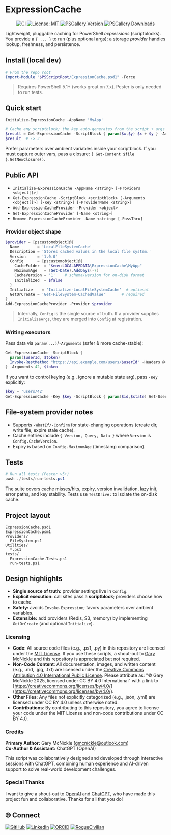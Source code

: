 # ExpressionCache

<p align="center">
  <a href="https://github.com/gmcnickle/ExpressionCache/actions/workflows/tests.yml">
    <img alt="CI" src="https://github.com/gmcnickle/ExpressionCache/actions/workflows/tests.yml/badge.svg">
  </a>
  <a href="LICENSE">
    <img alt="License: MIT" src="https://img.shields.io/badge/License-MIT-yellow.svg">
  </a>
  <a href="https://www.powershellgallery.com/packages/ExpressionCache">
    <img alt="PSGallery Version" src="https://img.shields.io/powershellgallery/v/ExpressionCache">
  </a>
  <a href="https://www.powershellgallery.com/packages/ExpressionCache">
    <img alt="PSGallery Downloads" src="https://img.shields.io/powershellgallery/dt/ExpressionCache">
  </a>
  <!-- <a href="https://codecov.io/gh/gmcnickle/ExpressionCache">
    <img alt="Coverage" src="https://codecov.io/gh/gmcnickle/ExpressionCache/branch/main/graph/badge.svg">
  </a> -->
</p>


Lightweight, pluggable caching for PowerShell *expressions* (scriptblocks). You provide a `{ ... }` to run (plus optional args); a storage *provider* handles lookup, freshness, and persistence.

## Install (local dev)

```powershell
# From the repo root
Import-Module "$PSScriptRoot/ExpressionCache.psd1" -Force
```

> Requires PowerShell 5.1+ (works great on 7.x). Pester is only needed to run tests.

## Quick start

```powershell
Initialize-ExpressionCache -AppName 'MyApp'

# Cache any scriptblock; the key auto-generates from the script + args
$result = Get-ExpressionCache -ScriptBlock { param($x,$y) $x + $y } -Arguments 1,2
$result  # -> 3
```

Prefer parameters over ambient variables inside your scriptblock. If you must capture outer vars, pass a closure: `{ Get-Content $file }.GetNewClosure()`.

## Public API

- `Initialize-ExpressionCache -AppName <string> [-Providers <object[]>]`
- `Get-ExpressionCache -ScriptBlock <scriptblock> [-Arguments <object[]>] [-Key <string>] [-ProviderName <string>]`
- `Add-ExpressionCacheProvider -Provider <object>`
- `Get-ExpressionCacheProvider [-Name <string>]`
- `Remove-ExpressionCacheProvider -Name <string> [-PassThru]`

### Provider object shape

```powershell
$provider = [pscustomobject]@{
  Name        = 'LocalFileSystemCache'
  Description = 'Stores cached values in the local file system.'
  Version     = '1.0.0'
  Config      = [pscustomobject]@{
    CacheFolder  = "$env:LOCALAPPDATA\ExpressionCache\MyApp"
    MaximumAge   = (Get-Date).AddDays(-7)
    CacheVersion = '1'    # schema/version for on-disk format
    Initialized  = $false
  }
  Initialize    = 'Initialize-LocalFileSystemCache'  # optional
  GetOrCreate = 'Get-FileSystem-CachedValue'       # required
}
Add-ExpressionCacheProvider -Provider $provider
```

> Internally, `Config` is the single source of truth. If a provider supplies `InitializeArgs`, they are merged into `Config` at registration.

### Writing executors

Pass data via `param(...)`/`-Arguments` (safer & more cache-stable):

```powershell
Get-ExpressionCache -ScriptBlock {
  param($userId, $token)
  Invoke-RestMethod "https://api.example.com/users/$userId" -Headers @{ Authorization = "Bearer $token" }
} -Arguments 42, $token
```

If you want to control keying (e.g., ignore a mutable state arg), pass `-Key` explicitly:

```powershell
$key = 'users/42'
Get-ExpressionCache -Key $key -ScriptBlock { param($id,$state) Get-User $id } -Arguments 42, $state
```

## File-system provider notes

- Supports `-WhatIf/-Confirm` for state-changing operations (create dir, write file, expire stale cache).
- Cache entries include `{ Version, Query, Data }` where `Version` is `Config.CacheVersion`.
- Expiry is based on `Config.MaximumAge` (timestamp comparison).

## Tests

```powershell
# Run all tests (Pester v5+)
pwsh ./tests/run-tests.ps1
```

The suite covers cache misses/hits, expiry, version invalidation, lazy init, error paths, and key stability. Tests use `TestDrive:` to isolate the on-disk cache.


## Project layout

```
ExpressionCache.psd1
ExpressionCache.psm1
Providers/
  FileSystem.ps1
Utilities/
  *.ps1
tests/
  ExpressionCache.Tests.ps1
  run-tests.ps1
```

## Design highlights

- **Single source of truth:** provider settings live in `Config`.
- **Explicit execution:** call sites pass a **scriptblock**; providers choose how to cache.
- **Safety:** avoids `Invoke-Expression`; favors parameters over ambient variables.
- **Extensible:** add providers (Redis, S3, memory) by implementing `GetOrCreate` (and optional `Initialize`).

### Licensing

- **Code**: All source code files (e.g., .ps1, .py) in this repository are licensed under the [MIT License](LICENSE.md). If you use these scripts, a shout-out to [Gary McNickle](https://github.com/gmcnickle) and this repository is appreciated but not required.
- **Non-Code Content**: All documentation, images, and written content (e.g., .md, .jpg, .txt) are licensed under the [Creative Commons Attribution 4.0 International Public License](LICENSE-CC-BY.md). Please attribute as: "© Gary McNickle 2025, licensed under CC BY 4.0 International" with a link to [https://creativecommons.org/licenses/by/4.0/](https://creativecommons.org/licenses/by/4.0/).
- **Other Files**: Any files not explicitly categorized (e.g., .json, .yml) are licensed under CC BY 4.0 unless otherwise noted.
- **Contributions**: By contributing to this repository, you agree to license your code under the MIT License and non-code contributions under CC BY 4.0.


### Credits

**Primary Author:** Gary McNickle ([gmcnickle@outlook.com](mailto:gmcnickle@outlook.com))  
**Co-Author & Assistant:** ChatGPT (OpenAI)

This script was collaboratively designed and developed through interactive sessions with ChatGPT, combining human experience and AI-driven support to solve real-world development challenges.

### Special Thanks

I want to give a shout-out to [OpenAI](https://openai.com/) and [ChatGPT](https://openai.com/chatgpt/overview/), who have made this project fun and collaborative.  Thanks for all that you do!



## 🌐 Connect

[![GitHub](https://img.shields.io/badge/GitHub-%40gmcnickle-181717?style=flat-square&logo=github)](https://github.com/gmcnickle)
[![LinkedIn](https://img.shields.io/badge/LinkedIn-Gary%20McNickle-0A66C2?style=flat-square&logo=linkedin&logoColor=white)](https://www.linkedin.com/in/gmcnickle)
[![ORCID](https://img.shields.io/badge/ORCID-0009--0002--7161--0992-A6CE39?style=flat-square&logo=orcid)](https://orcid.org/0009-0002-7161-0992)
[![RogueCivilian](https://img.shields.io/badge/RogueCivilian-Articles%20%26%20Projects-552B75?style=flat-square)](https://roguecivilian.net)
